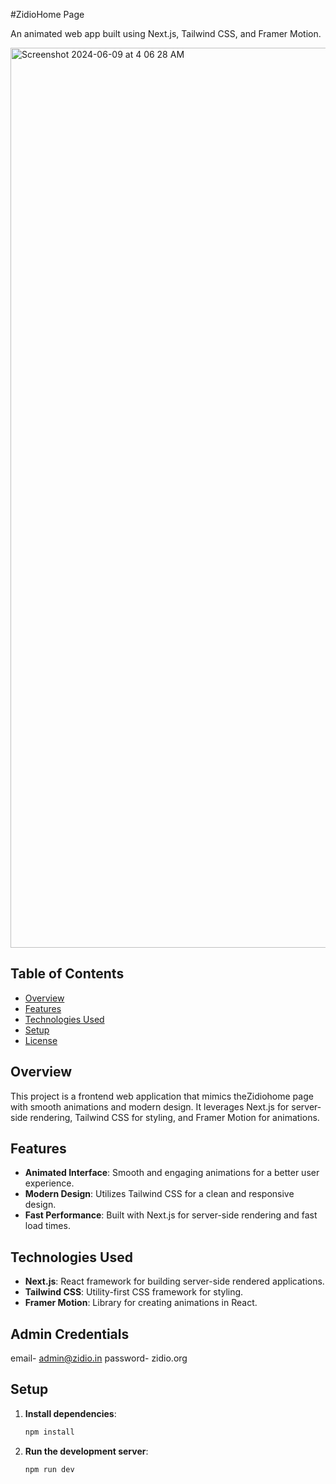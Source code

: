 #ZidioHome Page

An animated web app built using Next.js, Tailwind CSS, and Framer Motion.

<img width="1440" alt="Screenshot 2024-06-09 at 4 06 28 AM" src="https://github.com/Sattu2806/GitHub-Clone/assets/127772255/0d65dca0-4c53-4e72-b4cb-f078f84edd9f">


## Table of Contents
- [Overview](#overview)
- [Features](#features)
- [Technologies Used](#technologies-used)
- [Setup](#setup)
- [License](#license)

## Overview
This project is a frontend web application that mimics theZidiohome page with smooth animations and modern design. It leverages Next.js for server-side rendering, Tailwind CSS for styling, and Framer Motion for animations.

## Features
- **Animated Interface**: Smooth and engaging animations for a better user experience.
- **Modern Design**: Utilizes Tailwind CSS for a clean and responsive design.
- **Fast Performance**: Built with Next.js for server-side rendering and fast load times.

## Technologies Used
- **Next.js**: React framework for building server-side rendered applications.
- **Tailwind CSS**: Utility-first CSS framework for styling.
- **Framer Motion**: Library for creating animations in React.

## Admin Credentials
email- admin@zidio.in
password- zidio.org

## Setup

1. **Install dependencies**:
   ```bash
   npm install

2. **Run the development server**:
   ```bash
   npm run dev

